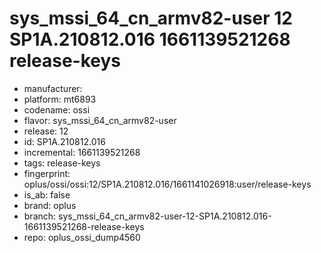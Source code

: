 # sys_mssi_64_cn_armv82-user 12 SP1A.210812.016 1661139521268 release-keys
- manufacturer: 
- platform: mt6893
- codename: ossi
- flavor: sys_mssi_64_cn_armv82-user
- release: 12
- id: SP1A.210812.016
- incremental: 1661139521268
- tags: release-keys
- fingerprint: oplus/ossi/ossi:12/SP1A.210812.016/1661141026918:user/release-keys
- is_ab: false
- brand: oplus
- branch: sys_mssi_64_cn_armv82-user-12-SP1A.210812.016-1661139521268-release-keys
- repo: oplus_ossi_dump4560
